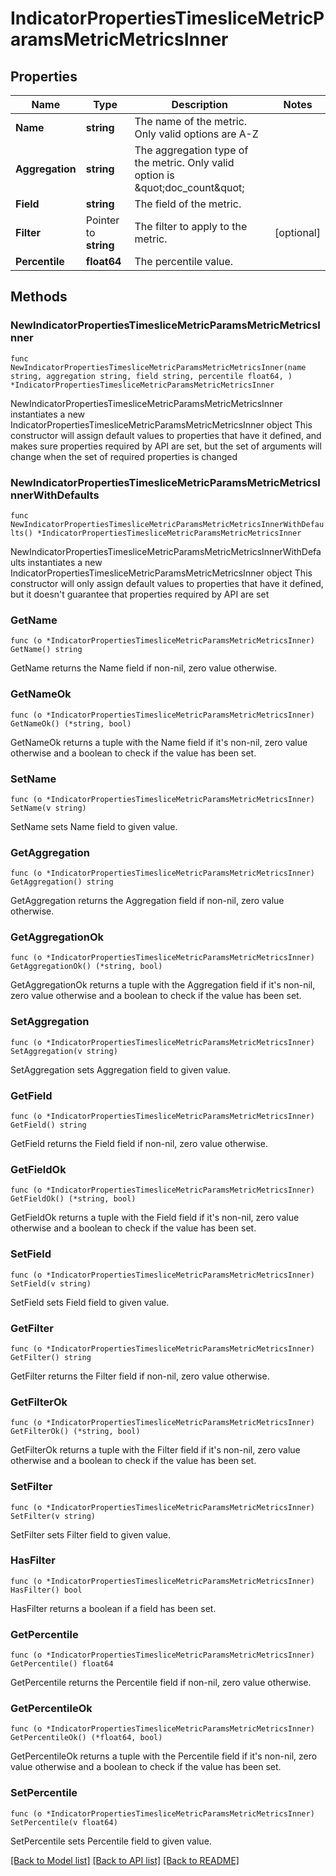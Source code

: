 # IndicatorPropertiesTimesliceMetricParamsMetricMetricsInner

## Properties

Name | Type | Description | Notes
------------ | ------------- | ------------- | -------------
**Name** | **string** | The name of the metric. Only valid options are A-Z | 
**Aggregation** | **string** | The aggregation type of the metric. Only valid option is \&quot;doc_count\&quot; | 
**Field** | **string** | The field of the metric. | 
**Filter** | Pointer to **string** | The filter to apply to the metric. | [optional] 
**Percentile** | **float64** | The percentile value. | 

## Methods

### NewIndicatorPropertiesTimesliceMetricParamsMetricMetricsInner

`func NewIndicatorPropertiesTimesliceMetricParamsMetricMetricsInner(name string, aggregation string, field string, percentile float64, ) *IndicatorPropertiesTimesliceMetricParamsMetricMetricsInner`

NewIndicatorPropertiesTimesliceMetricParamsMetricMetricsInner instantiates a new IndicatorPropertiesTimesliceMetricParamsMetricMetricsInner object
This constructor will assign default values to properties that have it defined,
and makes sure properties required by API are set, but the set of arguments
will change when the set of required properties is changed

### NewIndicatorPropertiesTimesliceMetricParamsMetricMetricsInnerWithDefaults

`func NewIndicatorPropertiesTimesliceMetricParamsMetricMetricsInnerWithDefaults() *IndicatorPropertiesTimesliceMetricParamsMetricMetricsInner`

NewIndicatorPropertiesTimesliceMetricParamsMetricMetricsInnerWithDefaults instantiates a new IndicatorPropertiesTimesliceMetricParamsMetricMetricsInner object
This constructor will only assign default values to properties that have it defined,
but it doesn't guarantee that properties required by API are set

### GetName

`func (o *IndicatorPropertiesTimesliceMetricParamsMetricMetricsInner) GetName() string`

GetName returns the Name field if non-nil, zero value otherwise.

### GetNameOk

`func (o *IndicatorPropertiesTimesliceMetricParamsMetricMetricsInner) GetNameOk() (*string, bool)`

GetNameOk returns a tuple with the Name field if it's non-nil, zero value otherwise
and a boolean to check if the value has been set.

### SetName

`func (o *IndicatorPropertiesTimesliceMetricParamsMetricMetricsInner) SetName(v string)`

SetName sets Name field to given value.


### GetAggregation

`func (o *IndicatorPropertiesTimesliceMetricParamsMetricMetricsInner) GetAggregation() string`

GetAggregation returns the Aggregation field if non-nil, zero value otherwise.

### GetAggregationOk

`func (o *IndicatorPropertiesTimesliceMetricParamsMetricMetricsInner) GetAggregationOk() (*string, bool)`

GetAggregationOk returns a tuple with the Aggregation field if it's non-nil, zero value otherwise
and a boolean to check if the value has been set.

### SetAggregation

`func (o *IndicatorPropertiesTimesliceMetricParamsMetricMetricsInner) SetAggregation(v string)`

SetAggregation sets Aggregation field to given value.


### GetField

`func (o *IndicatorPropertiesTimesliceMetricParamsMetricMetricsInner) GetField() string`

GetField returns the Field field if non-nil, zero value otherwise.

### GetFieldOk

`func (o *IndicatorPropertiesTimesliceMetricParamsMetricMetricsInner) GetFieldOk() (*string, bool)`

GetFieldOk returns a tuple with the Field field if it's non-nil, zero value otherwise
and a boolean to check if the value has been set.

### SetField

`func (o *IndicatorPropertiesTimesliceMetricParamsMetricMetricsInner) SetField(v string)`

SetField sets Field field to given value.


### GetFilter

`func (o *IndicatorPropertiesTimesliceMetricParamsMetricMetricsInner) GetFilter() string`

GetFilter returns the Filter field if non-nil, zero value otherwise.

### GetFilterOk

`func (o *IndicatorPropertiesTimesliceMetricParamsMetricMetricsInner) GetFilterOk() (*string, bool)`

GetFilterOk returns a tuple with the Filter field if it's non-nil, zero value otherwise
and a boolean to check if the value has been set.

### SetFilter

`func (o *IndicatorPropertiesTimesliceMetricParamsMetricMetricsInner) SetFilter(v string)`

SetFilter sets Filter field to given value.

### HasFilter

`func (o *IndicatorPropertiesTimesliceMetricParamsMetricMetricsInner) HasFilter() bool`

HasFilter returns a boolean if a field has been set.

### GetPercentile

`func (o *IndicatorPropertiesTimesliceMetricParamsMetricMetricsInner) GetPercentile() float64`

GetPercentile returns the Percentile field if non-nil, zero value otherwise.

### GetPercentileOk

`func (o *IndicatorPropertiesTimesliceMetricParamsMetricMetricsInner) GetPercentileOk() (*float64, bool)`

GetPercentileOk returns a tuple with the Percentile field if it's non-nil, zero value otherwise
and a boolean to check if the value has been set.

### SetPercentile

`func (o *IndicatorPropertiesTimesliceMetricParamsMetricMetricsInner) SetPercentile(v float64)`

SetPercentile sets Percentile field to given value.



[[Back to Model list]](../README.md#documentation-for-models) [[Back to API list]](../README.md#documentation-for-api-endpoints) [[Back to README]](../README.md)


